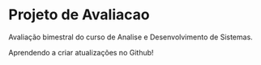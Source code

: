 # Projeto de Avaliacao
 Avaliação bimestral do curso de Analise e Desenvolvimento de Sistemas.

Aprendendo a criar atualizações no Github!